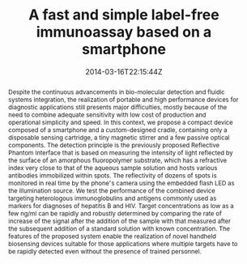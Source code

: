 ---
title: "A fast and simple label-free immunoassay based on a smartphone"
authors:
- Fabio Giavazzi
- Matteo Salina
- Erica Ceccarello
- Andrea Ilacqua
- Francesco Damin
- Laura Sola
- Marcella Chiari
- Bice Chini
- admin
- Tommaso Bellini
- Marco Buscaglia

#author_notes:
#- "author1 note"
#- "author2 note"
date: "2014-03-16T22:15:44Z"
doi: "10.1016/j.bios.2014.02.077"

# Schedule page publish date (NOT publication's date).
publishDate: "2024-04-15T00:00:00Z"

# Publication type.
# Legend: 0 = Uncategorized; 1 = Conference paper; 2 = Journal article;
# 3 = Preprint / Working Paper; 4 = Report; 5 = Book; 6 = Book section;
# 7 = Thesis; 8 = Patent
publication_types: ["article-journal"]

# Publication name and optional abbreviated publication name.
publication: "*Biosensors & Bioelectronics* **58**, 395-402"
publication_short: "*Biosens. Bioelectron.* **58**, 395-402"

abstract: "Despite the continuous advancements in bio-molecular detection and fluidic systems integration, the realization of portable and high performance devices for diagnostic applications still presents major difficulties, mostly because of the need to combine adequate sensitivity with low cost of production and operational simplicity and speed. In this context, we propose a compact device composed of a smartphone and a custom-designed cradle, containing only a disposable sensing cartridge, a tiny magnetic stirrer and a few passive optical components. The detection principle is the previously proposed Reflective Phantom Interface that is based on measuring the intensity of light reflected by the surface of an amorphous fluoropolymer substrate, which has a refractive index very close to that of the aqueous sample solution and hosts various antibodies immobilized within spots. The reflectivity of dozens of spots is monitored in real time by the phone׳s camera using the embedded flash LED as the illumination source. We test the performance of the combined device targeting heterologous immunoglobulins and antigens commonly used as markers for diagnoses of hepatitis B and HIV. Target concentrations as low as a few ng/ml can be rapidly and robustly determined by comparing the rate of increase of the signal after the addition of the sample with that measured after the subsequent addition of a standard solution with known concentration. The features of the proposed system enable the realization of novel handheld biosensing devices suitable for those applications where multiple targets have to be rapidly detected even without the presence of trained personnel."

# Summary. An optional shortened abstract.
summary:

tags:
#- tag1
#- tag2
featured: false

links:
#- name: Link
#  url: "link..."
#url_pdf: ''
#url_code: ''
#url_dataset: ''
#url_poster: ''
#url_project: ''
#url_slides: ''
#url_source: ''
#url_video: ''

# Featured image
# To use, add an image named `featured.jpg/png` to your page's folder. 
#image:
#  caption: ""
#  focal_point: ""
#  preview_only: false

# Associated Projects (optional).
#   Associate this publication with one or more of your projects.
#   Simply enter your project's folder or file name without extension.
#   E.g. `internal-project` references `content/project/internal-project/index.md`.
#   Otherwise, set `projects: []`.
projects: []

# Slides (optional).
#   Associate this publication with Markdown slides.
#   Simply enter your slide deck's filename without extension.
#   E.g. `slides: "example"` references `content/slides/example/index.md`.
#   Otherwise, set `slides: ""`.
slides:

# Comments (optional).
#   Enable comments in the page.
commentable: false
---